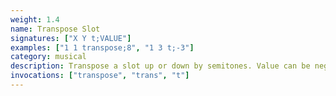```yaml
---
weight: 1.4
name: Transpose Slot
signatures: ["X Y t;VALUE"]
examples: ["1 1 transpose;8", "1 3 t;-3"]
category: musical
description: Transpose a slot up or down by semitones. Value can be negative.
invocations: ["transpose", "trans", "t"]
---
```



